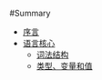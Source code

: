 #Summary

* [序言](README.md)
* [语言核心](chapter1/index.md)
    * [词法结构](chapter1/lesson1.md)
    * [类型、变量和值](chapter1/lesson2.md)
   
